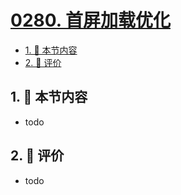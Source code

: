 # [0280. 首屏加载优化](https://github.com/tnotesjs/TNotes.react/tree/main/notes/0280.%20%E9%A6%96%E5%B1%8F%E5%8A%A0%E8%BD%BD%E4%BC%98%E5%8C%96)

<!-- region:toc -->

- [1. 🎯 本节内容](#1--本节内容)
- [2. 🫧 评价](#2--评价)

<!-- endregion:toc -->

## 1. 🎯 本节内容

- todo

## 2. 🫧 评价

- todo
